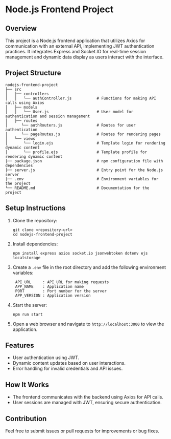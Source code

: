 # Node.js Frontend Project

## Overview
This project is a Node.js frontend application that utilizes Axios for communication with an external API, implementing JWT authentication practices. It integrates Express and Socket.IO for real-time session management and dynamic data display as users interact with the interface.

## Project Structure
```
nodejs-frontend-project
├── src
│   ├── controllers
│   │   └── authController.js           # Functions for making API calls using Axios
│   ├── models
│   │   └── User.js                     # User model for authentication and session management
│   ├── routes
│      └── authRouters.js               # Routes for user authentication
│      └── pageRoutes.js                # Routes for rendering pages
│   └── views
│       └── login.ejs                   # Template login for rendering dynamic content
│       └── profile.ejs                 # Template profile for rendering dynamic content
├── package.json                        # npm configuration file with dependencies
├── server.js                           # Entry point for the Node.js server
├── .env                                # Environment variables for the project
└── README.md                           # Documentation for the project

```

## Setup Instructions
1. Clone the repository:
   ```
   git clone <repository-url>
   cd nodejs-frontend-project
   ```

2. Install dependencies:
   ```
   npm install express axios socket.io jsonwebtoken dotenv ejs localstorage
   ```

3. Create a `.env` file in the root directory and add the following environment variables:
   ```
    API_URL     : API URL for making requests
    APP_NAME    : Application name
    PORT        : Port number for the server
    APP_VERSION : Application version

4. Start the server:
   ```
   npm run start
   ```

5. Open a web browser and navigate to `http://localhost:3000` to view the application.

## Features
- User authentication using JWT.
- Dynamic content updates based on user interactions.
- Error handling for invalid credentials and API issues.

## How It Works
- The frontend communicates with the backend using Axios for API calls.
- User sessions are managed with JWT, ensuring secure authentication.

## Contribution
Feel free to submit issues or pull requests for improvements or bug fixes.